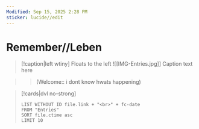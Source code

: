 ```yaml
---
Modified: Sep 15, 2025 2:28 PM
sticker: lucide//edit
---
```

# Remember//Leben

> [!caption|left wtiny] Floats to the left
> ![[IMG-Entries.jpg]]
> Caption text here

>> (Welcome:: i dont know hwats happening)


> [!cards|dvl no-strong]
> ```dataview
> LIST WITHOUT ID file.link + "<br>" + fc-date
> FROM "Entries"
> SORT file.ctime asc
> LIMIT 10

